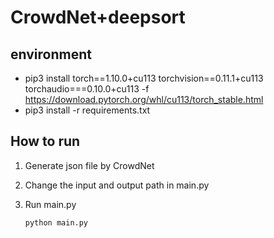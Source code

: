 # CrowdNet+deepsort

## environment

- pip3 install torch==1.10.0+cu113 torchvision==0.11.1+cu113 torchaudio===0.10.0+cu113 -f https://download.pytorch.org/whl/cu113/torch_stable.html
- pip3 install -r requirements.txt


## How to run

1. Generate json file by CrowdNet


2. Change the input and output path in main.py


3. Run main.py

    ```
    python main.py
    ```
